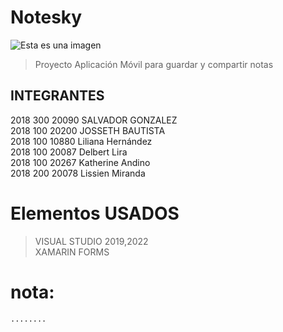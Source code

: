 # Notesky
![Esta es una imagen](http://activityoverridenoteskyhn.g4yxq.opdns.net:8888/api/notesky/logo2.png)
> Proyecto Aplicación Móvil para guardar y compartir notas
## INTEGRANTES
2018 300 20090  SALVADOR GONZALEZ<br>
2018 100 20200  JOSSETH BAUTISTA<br>
2018 100 10880  Liliana Hernández<br>
2018 100 20087  Delbert Lira<br>
2018 100 20267  Katherine Andino<br>
2018 200 20078  Lissien Miranda<br>


# Elementos USADOS
> VISUAL STUDIO 2019,2022<br>
> XAMARIN FORMS 

# nota:

```shell
........
```
